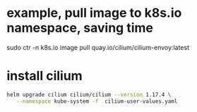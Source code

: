 # example, pull image to k8s.io namespace, saving time
sudo ctr -n k8s.io image pull quay.io/cilium/cilium-envoy:latest


# install cilium

```bash
helm upgrade cilium cilium/cilium --version 1.17.4 \
   --namespace kube-system -f  cilium-user-values.yaml
```
